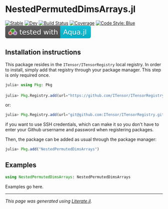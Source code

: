# NestedPermutedDimsArrays.jl

[![Stable](https://img.shields.io/badge/docs-stable-blue.svg)](https://ITensor.github.io/NestedPermutedDimsArrays.jl/stable/)
[![Dev](https://img.shields.io/badge/docs-dev-blue.svg)](https://ITensor.github.io/NestedPermutedDimsArrays.jl/dev/)
[![Build Status](https://github.com/ITensor/NestedPermutedDimsArrays.jl/actions/workflows/Tests.yml/badge.svg?branch=main)](https://github.com/ITensor/NestedPermutedDimsArrays.jl/actions/workflows/Tests.yml?query=branch%3Amain)
[![Coverage](https://codecov.io/gh/ITensor/NestedPermutedDimsArrays.jl/branch/main/graph/badge.svg)](https://codecov.io/gh/ITensor/NestedPermutedDimsArrays.jl)
[![Code Style: Blue](https://img.shields.io/badge/code%20style-blue-4495d1.svg)](https://github.com/invenia/BlueStyle)
[![Aqua](https://raw.githubusercontent.com/JuliaTesting/Aqua.jl/master/badge.svg)](https://github.com/JuliaTesting/Aqua.jl)

## Installation instructions

This package resides in the `ITensor/ITensorRegistry` local registry.
In order to install, simply add that registry through your package manager.
This step is only required once.
```julia
julia> using Pkg: Pkg

julia> Pkg.Registry.add(url="https://github.com/ITensor/ITensorRegistry")
```
or:
```julia
julia> Pkg.Registry.add(url="git@github.com:ITensor/ITensorRegistry.git")
```
if you want to use SSH credentials, which can make it so you don't have to enter your Github ursername and password when registering packages.

Then, the package can be added as usual through the package manager:

```julia
julia> Pkg.add("NestedPermutedDimsArrays")
```

## Examples

````julia
using NestedPermutedDimsArrays: NestedPermutedDimsArrays
````

Examples go here.

---

*This page was generated using [Literate.jl](https://github.com/fredrikekre/Literate.jl).*


